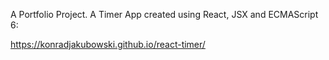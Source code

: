 A Portfolio Project. A Timer App created using React, JSX and ECMAScript 6:

https://konradjakubowski.github.io/react-timer/

